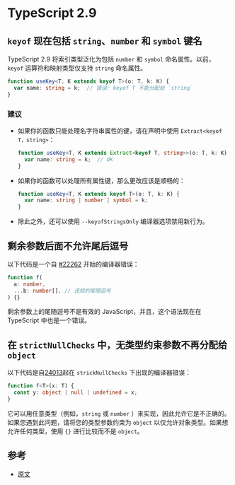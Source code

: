 # TypeScript 2.9

## `keyof` 现在包括 `string`、`number` 和 `symbol` 键名

TypeScript 2.9 将索引类型泛化为包括 `number` 和 `symbol` 命名属性。以前，`keyof` 运算符和映射类型仅支持 `string` 命名属性。

```ts
function useKey<T, K extends keyof T>(o: T, k: K) {
  var name: string = k;  // 错误: keyof T 不能分配给 `string`
}
```

### 建议

* 如果你的函数只能处理名字符串属性的键，请在声明中使用 `Extract<keyof T，string>`：

  ```ts
  function useKey<T, K extends Extract<keyof T, string>>(o: T, k: K) {
    var name: string = k;  // OK
  }
  ```

* 如果你的函数可以处理所有属性键，那么更改应该是顺畅的：

  ```ts
  function useKey<T, K extends keyof T>(o: T, k: K) {
    var name: string | number | symbol = k;
  }
  ```

* 除此之外，还可以使用 `--keyofStringsOnly` 编译器选项禁用新行为。

## 剩余参数后面不允许尾后逗号

以下代码是一个自 [#22262](https://github.com/Microsoft/TypeScript/pull/22262) 开始的编译器错误：

```ts
function f(
  a: number,
  ...b: number[], // 违规的尾随逗号
) {}
```

剩余参数上的尾随逗号不是有效的 JavaScript，并且，这个语法现在在 TypeScript 中也是一个错误。

## 在 `strictNullChecks` 中，无类型约束参数不再分配给 `object`

以下代码是自[24013](https://github.com/microsoft/typescript/issues/24013)起在 `strickNullChecks` 下出现的编译器错误：
```ts
function f<T>(x: T) {
  const y: object | null | undefined = x;
}
```

它可以用任意类型（例如，`string` 或 `number` ）来实现，因此允许它是不正确的。 如果您遇到此问题，请将您的类型参数约束为 `object` 以仅允许对象类型。如果想允许任何类型，使用 `{}` 进行比较而不是 `object`。

## 参考

* [原文](https://github.com/Microsoft/TypeScript-wiki/blob/master/Breaking-Changes.md#typescript-29)
